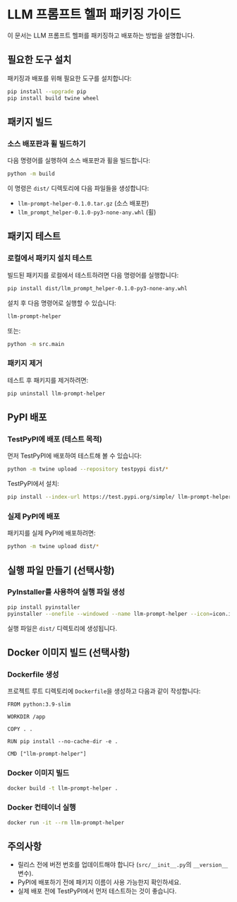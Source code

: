 # LLM 프롬프트 헬퍼 패키징 가이드

이 문서는 LLM 프롬프트 헬퍼를 패키징하고 배포하는 방법을 설명합니다.

## 필요한 도구 설치

패키징과 배포를 위해 필요한 도구를 설치합니다:

```bash
pip install --upgrade pip
pip install build twine wheel
```

## 패키지 빌드

### 소스 배포판과 휠 빌드하기

다음 명령어를 실행하여 소스 배포판과 휠을 빌드합니다:

```bash
python -m build
```

이 명령은 `dist/` 디렉토리에 다음 파일들을 생성합니다:
- `llm-prompt-helper-0.1.0.tar.gz` (소스 배포판)
- `llm_prompt_helper-0.1.0-py3-none-any.whl` (휠)

## 패키지 테스트

### 로컬에서 패키지 설치 테스트

빌드된 패키지를 로컬에서 테스트하려면 다음 명령어를 실행합니다:

```bash
pip install dist/llm_prompt_helper-0.1.0-py3-none-any.whl
```

설치 후 다음 명령어로 실행할 수 있습니다:

```bash
llm-prompt-helper
```

또는:

```bash
python -m src.main
```

### 패키지 제거

테스트 후 패키지를 제거하려면:

```bash
pip uninstall llm-prompt-helper
```

## PyPI 배포

### TestPyPI에 배포 (테스트 목적)

먼저 TestPyPI에 배포하여 테스트해 볼 수 있습니다:

```bash
python -m twine upload --repository testpypi dist/*
```

TestPyPI에서 설치:

```bash
pip install --index-url https://test.pypi.org/simple/ llm-prompt-helper
```

### 실제 PyPI에 배포

패키지를 실제 PyPI에 배포하려면:

```bash
python -m twine upload dist/*
```

## 실행 파일 만들기 (선택사항)

### PyInstaller를 사용하여 실행 파일 생성

```bash
pip install pyinstaller
pyinstaller --onefile --windowed --name llm-prompt-helper --icon=icon.ico src/main.py
```

실행 파일은 `dist/` 디렉토리에 생성됩니다.

## Docker 이미지 빌드 (선택사항)

### Dockerfile 생성

프로젝트 루트 디렉토리에 `Dockerfile`을 생성하고 다음과 같이 작성합니다:

```
FROM python:3.9-slim

WORKDIR /app

COPY . .

RUN pip install --no-cache-dir -e .

CMD ["llm-prompt-helper"]
```

### Docker 이미지 빌드

```bash
docker build -t llm-prompt-helper .
```

### Docker 컨테이너 실행

```bash
docker run -it --rm llm-prompt-helper
```

## 주의사항

- 릴리스 전에 버전 번호를 업데이트해야 합니다 (`src/__init__.py`의 `__version__` 변수).
- PyPI에 배포하기 전에 패키지 이름이 사용 가능한지 확인하세요.
- 실제 배포 전에 TestPyPI에서 먼저 테스트하는 것이 좋습니다. 